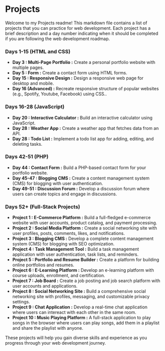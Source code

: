 # Projects

Welcome to my Projects readme! This markdown file contains a list of projects that you can practice for web development. Each project has a brief description and a day number indicating when it should be completed if you are following the web development roadmap.

### Days 1-15 (HTML and CSS)
- **Day 3 : Multi-Page Portfolio :** Create a personal portfolio website with multiple pages.
- **Day 5 : Form :** Create a contact form using HTML forms.
- **Day 15 : Responsive Design :** Design a responsive web page for desktop and mobile.
- **Day 16 (Advanced) :** Recreate responsive structure of popular websites (e.g., Spotify, Youtube, Facebook) using CSS..

### Days 16-28 (JavaScript)
- **Day 20 : Interactive Calculator :** Build an interactive calculator using JavaScript.
- **Day 28 : Weather App :** Create a weather app that fetches data from an API.
- **Day 28 : Todo List :** Implement a todo list app for adding, editing, and deleting tasks.

### Days 42-51 (PHP)
- **Day 44 : Contact Form :** Build a PHP-based contact form for your portfolio website.
- **Day 45-47 : Blogging CMS :** Create a content management system (CMS) for blogging with user authentication.
- **Day 49-51 : Discussion Forum :** Develop a discussion forum where users can create topics and engage in discussions.

### Days 52+ (Full-Stack Projects)
- **Project 1 : E-Commerce Platform :** Build a full-fledged e-commerce website with user accounts, product catalog, and payment processing.
- **Project 2 : Social Media Platform :** Create a social networking site with user profiles, posts, comments, likes, and notifications.
- **Project 3 : Blogging CMS :** Develop a complete content management system (CMS) for blogging with SEO optimization.
- **Project 4 : Task Management Tool :** Build a task management application with user authentication, task lists, and reminders.
- **Project 5 : Portfolio and Resume Builder :** Create a platform for building online portfolios and resumes.
- **Project 6 : E-Learning Platform :** Develop an e-learning platform with course uploads, enrollment, and certification.
- **Project 7 : Job Board :** Create a job posting and job search platform with user accounts and applications.
- **Project 8 : Social Networking Site :** Build a comprehensive social networking site with profiles, messaging, and customizable privacy settings.
- **Project 9 : Chat Application :** Develop a real-time chat application where users can intereact with each other in the same room.
- **Project 10 : Music Playing Platform :** A full-stack application to play songs in the browser where users can play songs, add them in a playlist and share the playlist with anyone.

These projects will help you gain diverse skills and experience as you progress through your web development journey.